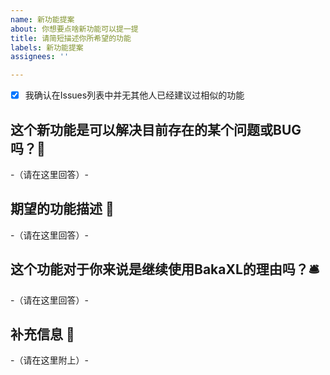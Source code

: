 ```yaml
---
name: 新功能提案
about: 你想要点啥新功能可以提一提
title: 请简短描述你所希望的功能
labels: 新功能提案
assignees: ''

---
```


- [x] 我确认在Issues列表中并无其他人已经建议过相似的功能

## 这个新功能是可以解决目前存在的某个问题或BUG吗？:monocle_face:
-（请在这里回答）-

## 期望的功能描述 :thought_balloon:
-（请在这里回答）-

## 这个功能对于你来说是继续使用BakaXL的理由吗？:bellhop_bell:
-（请在这里回答）-

## 补充信息 :wind_chime:
-（请在这里附上）-

